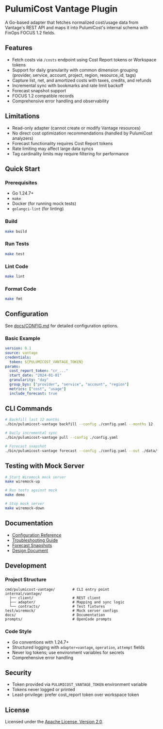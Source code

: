 # PulumiCost Vantage Plugin

A Go-based adapter that fetches normalized cost/usage data from Vantage's REST API and maps it into PulumiCost's internal schema with FinOps FOCUS 1.2 fields.

## Features

- Fetch costs via `/costs` endpoint using Cost Report tokens or Workspace tokens
- Support for daily granularity with common dimension grouping (provider, service, account, project, region, resource_id, tags)
- Capture list, net, and amortized costs with taxes, credits, and refunds
- Incremental sync with bookmarks and rate limit backoff
- Forecast snapshot support
- FOCUS 1.2 compatible records
- Comprehensive error handling and observability

## Limitations

- Read-only adapter (cannot create or modify Vantage resources)
- No direct cost optimization recommendations (handled by PulumiCost analyzers)
- Forecast functionality requires Cost Report tokens
- Rate limiting may affect large data syncs
- Tag cardinality limits may require filtering for performance

## Quick Start

### Prerequisites

- Go 1.24.7+
- `make`
- Docker (for running mock tests)
- `golangci-lint` (for linting)

### Build

```bash
make build
```

### Run Tests

```bash
make test
```

### Lint Code

```bash
make lint
```

### Format Code

```bash
make fmt
```

## Configuration

See [docs/CONFIG.md](docs/CONFIG.md) for detailed configuration options.

### Basic Example

```yaml
version: 0.1
source: vantage
credentials:
  token: ${PULUMICOST_VANTAGE_TOKEN}
params:
  cost_report_token: "cr_..."
  start_date: "2024-01-01"
  granularity: "day"
  group_bys: ["provider", "service", "account", "region"]
  metrics: ["cost", "usage"]
  include_forecast: true
```

## CLI Commands

```bash
# Backfill last 12 months
./bin/pulumicost-vantage backfill --config ./config.yaml --months 12

# Daily incremental sync
./bin/pulumicost-vantage pull --config ./config.yaml

# Forecast snapshot
./bin/pulumicost-vantage forecast --config ./config.yaml --out ./data/forecast.json
```

## Testing with Mock Server

```bash
# Start Wiremock mock server
make wiremock-up

# Run tests against mock
make demo

# Stop mock server
make wiremock-down
```

## Documentation

- [Configuration Reference](docs/CONFIG.md)
- [Troubleshooting Guide](docs/TROUBLESHOOTING.md)
- [Forecast Snapshots](docs/FORECAST.md)
- [Design Document](pulumi_cost_vantage_adapter_design_draft_v_0.md)

## Development

### Project Structure

```
cmd/pulumicost-vantage/        # CLI entry point
internal/vantage/
  ├── client/                  # REST client
  ├── adapter/                 # Mapping and sync logic
  └── contracts/               # Test fixtures
test/wiremock/                 # Mock server configs
docs/                          # Documentation
prompts/                       # OpenCode prompts
```

### Code Style

- Go conventions with 1.24.7+
- Structured logging with `adapter=vantage`, `operation`, `attempt` fields
- Never log tokens; use environment variables for secrets
- Comprehensive error handling

## Security

- Token provided via `PULUMICOST_VANTAGE_TOKEN` environment variable
- Tokens never logged or printed
- Least-privilege: prefer cost_report token over workspace token

## License

Licensed under the [Apache License, Version 2.0](LICENSE).

